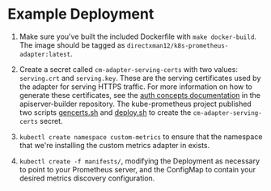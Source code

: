 Example Deployment
==================

1. Make sure you've built the included Dockerfile with `make docker-build`. The image should be tagged as `directxman12/k8s-prometheus-adapter:latest`.

2. Create a secret called `cm-adapter-serving-certs` with two values:
   `serving.crt` and `serving.key`. These are the serving certificates used
   by the adapter for serving HTTPS traffic.  For more information on how to
   generate these certificates, see the [auth concepts
   documentation](https://github.com/kubernetes-incubator/apiserver-builder/blob/master/docs/concepts/auth.md)
   in the apiserver-builder repository.
   The kube-prometheus project published two scripts [gencerts.sh](https://github.com/prometheus-operator/kube-prometheus/blob/62fff622e9900fade8aecbd02bc9c557b736ef85/experimental/custom-metrics-api/gencerts.sh)
   and [deploy.sh](https://github.com/prometheus-operator/kube-prometheus/blob/62fff622e9900fade8aecbd02bc9c557b736ef85/experimental/custom-metrics-api/deploy.sh) to create the `cm-adapter-serving-certs` secret.

3. `kubectl create namespace custom-metrics` to ensure that the namespace that we're installing
   the custom metrics adapter in exists.

4. `kubectl create -f manifests/`, modifying the Deployment as necessary to
   point to your Prometheus server, and the ConfigMap to contain your desired
   metrics discovery configuration.

